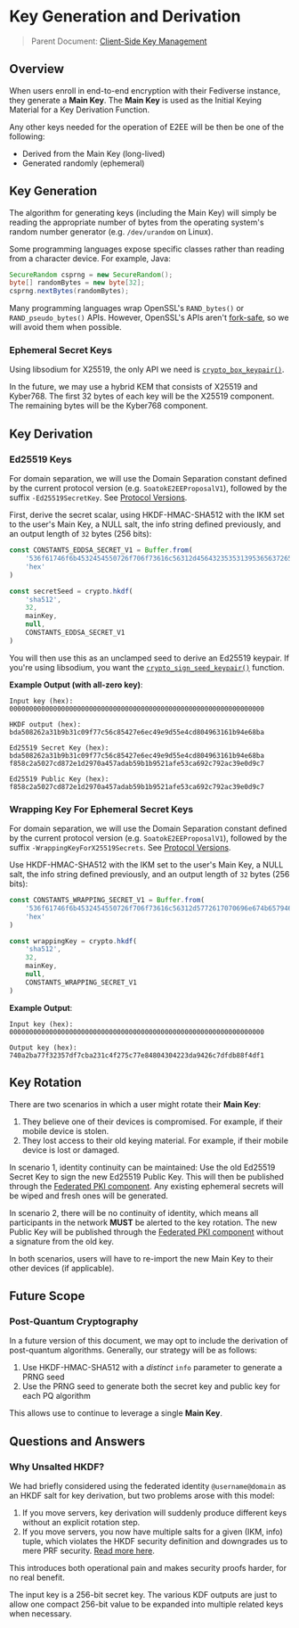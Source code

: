 # Key Generation and Derivation

> Parent Document: [Client-Side Key Management](../client-side-key-management.md)

## Overview

When users enroll in end-to-end encryption with their Fediverse instance, they generate a **Main Key**.
The **Main Key** is used as the Initial Keying Material for a Key Derivation Function.

Any other keys needed for the operation of E2EE will be then be one of the following:

* Derived from the Main Key (long-lived)
* Generated randomly (ephemeral)

## Key Generation

The algorithm for generating keys (including the Main Key) will simply be reading the appropriate number of bytes from
the operating system's random number generator (e.g. `/dev/urandom` on Linux).

Some programming languages expose specific classes rather than reading from a character device. For example, Java:

```java
SecureRandom csprng = new SecureRandom();
byte[] randomBytes = new byte[32];
csprng.nextBytes(randomBytes);
```

Many programming languages wrap OpenSSL's `RAND_bytes()` or `RAND_pseudo_bytes()` APIs. However, OpenSSL's APIs aren't
[fork-safe](https://github.com/ramsey/uuid/issues/80), so we will avoid them when possible.

### Ephemeral Secret Keys

Using libsodium for X25519, the only API we need is [`crypto_box_keypair()`](https://libsodium.gitbook.io/doc/public-key_cryptography/authenticated_encryption#key-pair-generation).

In the future, we may use a hybrid KEM that consists of X25519 and Kyber768. The first 32 bytes of each key will be the
X25519 component. The remaining bytes will be the Kyber768 component.

## Key Derivation

### Ed25519 Keys

For domain separation, we will use the Domain Separation constant defined by the current protocol version
(e.g. `SoatokE2EEProposalV1`), followed by the suffix `-Ed25519SecretKey`.
See [Protocol Versions](../../protocol-versions).

First, derive the secret scalar, using HKDF-HMAC-SHA512 with the IKM set to the user's Main Key, a NULL salt, the info
string defined previously, and an output length of `32` bytes (256 bits):

```typescript
const CONSTANTS_EDDSA_SECRET_V1 = Buffer.from(
    '536f61746f6b4532454550726f706f73616c56312d456432353531395365637265744b6579',
    'hex'
)

const secretSeed = crypto.hkdf(
    'sha512',
    32,
    mainKey,
    null,
    CONSTANTS_EDDSA_SECRET_V1
)
```

You will then use this as an unclamped seed to derive an Ed25519 keypair. If you're using libsodium, you want the
[`crypto_sign_seed_keypair()`](https://libsodium.gitbook.io/doc/public-key_cryptography/public-key_signatures#key-pair-generation)
function.

**Example Output (with all-zero key)**:
```
Input key (hex):
0000000000000000000000000000000000000000000000000000000000000000

HKDF output (hex):
bda508262a31b9b31c09f77c56c85427e6ec49e9d55e4cd804963161b94e68ba

Ed25519 Secret Key (hex):
bda508262a31b9b31c09f77c56c85427e6ec49e9d55e4cd804963161b94e68ba
f858c2a5027cd872e1d2970a457adab59b1b9521afe53ca692c792ac39e0d9c7

Ed25519 Public Key (hex):
f858c2a5027cd872e1d2970a457adab59b1b9521afe53ca692c792ac39e0d9c7
```

### Wrapping Key For Ephemeral Secret Keys

For domain separation, we will use the Domain Separation constant defined by the current protocol version
(e.g. `SoatokE2EEProposalV1`), followed by the suffix `-WrappingKeyForX25519Secrets`.
See [Protocol Versions](../../protocol-versions).

Use HKDF-HMAC-SHA512 with the IKM set to the user's Main Key, a NULL salt, the info string 
defined previously, and an output length of `32` bytes (256 bits):

```typescript
const CONSTANTS_WRAPPING_SECRET_V1 = Buffer.from(
    '536f61746f6b4532454550726f706f73616c56312d5772617070696e674b6579466f7258323535313953656372657473',
    'hex'
)

const wrappingKey = crypto.hkdf(
    'sha512',
    32,
    mainKey,
    null,
    CONSTANTS_WRAPPING_SECRET_V1
)
```

**Example Output**:

```
Input key (hex):
0000000000000000000000000000000000000000000000000000000000000000

Output key (hex):
740a2ba77f32357df7cba231c4f275c77e84804304223da9426c7dfdb88f4df1
```

## Key Rotation

There are two scenarios in which a user might rotate their **Main Key**:

1. They believe one of their devices is compromised. For example, if their mobile device is stolen. 
2. They lost access to their old keying material. For example, if their mobile device is lost or damaged.

In scenario 1, identity continuity can be maintained: Use the old Ed25519 Secret Key to sign the new Ed25519 Public Key.
This will then be published through the [Federated PKI component](../federated-pki.md). Any existing ephemeral secrets
will be wiped and fresh ones will be generated.

In scenario 2, there will be no continuity of identity, which means all participants in the network **MUST** be alerted
to the key rotation. The new Public Key will be published through the [Federated PKI component](../federated-pki.md)
without a signature from the old key.

In both scenarios, users will have to re-import the new Main Key to their other devices (if applicable).

## Future Scope

### Post-Quantum Cryptography

In a future version of this document, we may opt to include the derivation of post-quantum algorithms. Generally, our
strategy will be as follows:

1. Use HKDF-HMAC-SHA512 with a *distinct* `info` parameter to generate a PRNG seed
2. Use the PRNG seed to generate both the secret key and public key for each PQ algorithm

This allows use to continue to leverage a single **Main Key**.

## Questions and Answers

### Why Unsalted HKDF?

We had briefly considered using the federated identity `@username@domain` as an HKDF salt for key derivation, but two
problems arose with this model:

1. If you move servers, key derivation will suddenly produce different keys without an explicit rotation step.
2. If you move servers, you now have multiple salts for a given (IKM, info) tuple, which violates the HKDF security
   definition and downgrades us to mere PRF security. [Read more here](https://soatok.blog/2021/11/17/understanding-hkdf/).

This introduces both operational pain and makes security proofs harder, for no real benefit. 

The input key is a 256-bit secret key. The various KDF outputs are just to allow one compact 256-bit value to be
expanded into multiple related keys when necessary.
